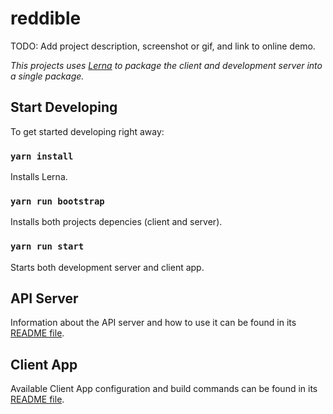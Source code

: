 # reddible

TODO: Add project description, screenshot or gif, and link to online demo.

_This projects uses [Lerna] to package the client and development server into a single package._

## Start Developing

To get started developing right away:

### `yarn install`

Installs Lerna.

### `yarn run bootstrap`

Installs both projects depencies (client and server).

### `yarn run start`

Starts both development server and client app.

[Lerna]: https://github.com/lerna/lerna

## API Server

Information about the API server and how to use it can be found in its [README file](packages/server/README.md).

## Client App

Available Client App configuration and build commands can be found in its [README file](packages/client/README.md).

